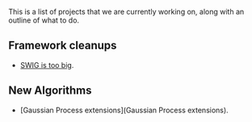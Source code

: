 This is a list of projects that we are currently working on, along with an outline of what to do.

## Framework cleanups
 * [SWIG is too big](SWIG-issues).

##  New Algorithms
 * [Gaussian Process extensions](Gaussian Process extensions).